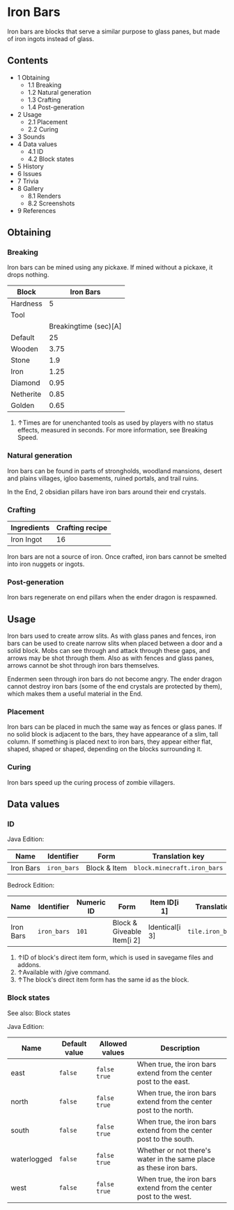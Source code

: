 # Iron Bars
Iron bars are blocks that serve a similar purpose to glass panes, but made of iron ingots instead of glass.

## Contents
- 1 Obtaining
	- 1.1 Breaking
	- 1.2 Natural generation
	- 1.3 Crafting
	- 1.4 Post-generation
- 2 Usage
	- 2.1 Placement
	- 2.2 Curing
- 3 Sounds
- 4 Data values
	- 4.1 ID
	- 4.2 Block states
- 5 History
- 6 Issues
- 7 Trivia
- 8 Gallery
	- 8.1 Renders
	- 8.2 Screenshots
- 9 References

## Obtaining
### Breaking
Iron bars can be mined using any pickaxe. If mined without a pickaxe, it drops nothing.

| Block     | Iron Bars             |
|-----------|-----------------------|
| Hardness  | 5                     |
| Tool      |                       |
|           | Breakingtime (sec)[A] |
| Default   | 25                    |
| Wooden    | 3.75                  |
| Stone     | 1.9                   |
| Iron      | 1.25                  |
| Diamond   | 0.95                  |
| Netherite | 0.85                  |
| Golden    | 0.65                  |

1. ↑Times are for unenchanted tools as used by players with no status effects, measured in seconds. For more information, see Breaking Speed.

### Natural generation
Iron bars can be found in parts of strongholds, woodland mansions, desert and plains villages, igloo basements, ruined portals, and trail ruins.

In the End, 2 obsidian pillars have iron bars around their end crystals.

### Crafting
| Ingredients | Crafting recipe |
|-------------|-----------------|
| Iron Ingot  | 16              |

Iron bars are not a source of iron. Once crafted, iron bars cannot be smelted into iron nuggets or ingots.

### Post-generation
Iron bars regenerate on end pillars when the ender dragon is respawned.

## Usage
Iron bars used to create arrow slits.
As with glass panes and fences, iron bars can be used to create narrow slits when placed between a door and a solid block. Mobs can see through and attack through these gaps, and arrows may be shot through them. Also as with fences and glass panes, arrows cannot be shot through iron bars themselves.

Endermen seen through iron bars do not become angry. The ender dragon cannot destroy iron bars (some of the end crystals are protected by them), which makes them a useful material in the End.

### Placement
Iron bars can be placed in much the same way as fences or glass panes. If no solid block is adjacent to the bars, they have appearance of a slim, tall column. If something is placed next to iron bars, they appear either flat,  shaped,  shaped or  shaped, depending on the blocks surrounding it.

### Curing
Iron bars speed up the curing process of zombie villagers.

## Data values
### ID
Java Edition:

| Name      | Identifier  | Form         | Translation key             |
|-----------|-------------|--------------|-----------------------------|
| Iron Bars | `iron_bars` | Block & Item | `block.minecraft.iron_bars` |

Bedrock Edition:

| Name      | Identifier  | Numeric ID | Form                       | Item ID[i 1]   | Translation key       |
|-----------|-------------|------------|----------------------------|----------------|-----------------------|
| Iron Bars | `iron_bars` | `101`      | Block & Giveable Item[i 2] | Identical[i 3] | `tile.iron_bars.name` |

1. ↑ID of block's direct item form, which is used in savegame files and addons.
2. ↑Available with /give command.
3. ↑The block's direct item form has the same id as the block.

### Block states
See also: Block states

Java Edition:

| Name        | Default value | Allowed values     | Description                                                        |
|-------------|---------------|--------------------|--------------------------------------------------------------------|
| east        | `false`       | `false`<br/>`true` | When true, the iron bars extend from the center post to the east.  |
| north       | `false`       | `false`<br/>`true` | When true, the iron bars extend from the center post to the north. |
| south       | `false`       | `false`<br/>`true` | When true, the iron bars extend from the center post to the south. |
| waterlogged | `false`       | `false`<br/>`true` | Whether or not there's water in the same place as these iron bars. |
| west        | `false`       | `false`<br/>`true` | When true, the iron bars extend from the center post to the west.  |

